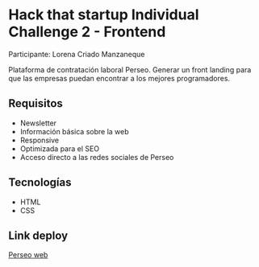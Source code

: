 # Hack that startup Individual Challenge 2 - Frontend

Participante: Lorena Criado Manzaneque

Plataforma de contratación laboral Perseo.
Generar un front landing para que las empresas puedan encontrar a los mejores programadores.

## Requisitos

- Newsletter
- Información básica sobre la web
- Responsive
- Optimizada para el SEO
- Acceso directo a las redes sociales de Perseo

## Tecnologías

- HTML
- CSS

## Link deploy

[Perseo web](https://perseolcm.netlify.app/)
